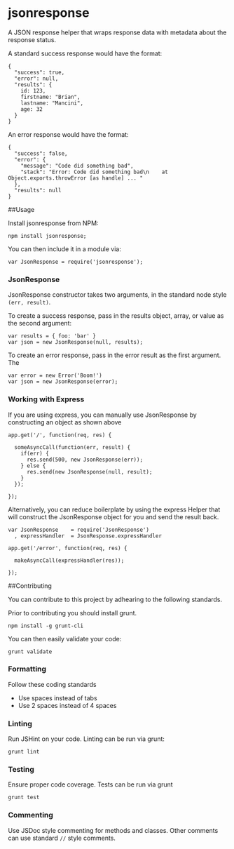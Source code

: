 jsonresponse
=============

A JSON response helper that wraps response data with metadata about the response status.

A standard success response would have the format:

```
{
  "success": true,
  "error": null,
  "results": {
    id: 123,
    firstname: "Brian",
    lastname: "Mancini",
    age: 32
  }
}
```

An error response would have the format:
```
{
  "success": false,
  "error": {
    "message": "Code did something bad",
    "stack": "Error: Code did something bad\n    at Object.exports.throwError [as handle] ... "
  },
  "results": null
}
```

##Usage

Install jsonresponse from NPM:
```
npm install jsonresponse;
```

You can then include it in a module via:
```
var JsonResponse = require('jsonresponse');
```

### JsonResponse

JsonResponse constructor takes two arguments, in the standard node style `(err, result)`.  

To create a success response, pass in the results object, array, or value as the second argument:
```
var results = { foo: 'bar' }
var json = new JsonResponse(null, results);
```

To create an error response, pass in the error result as the first argument.  The 
```
var error = new Error('Boom!')
var json = new JsonResponse(error);
```

### Working with Express
If you are using express, you can manually use JsonResponse by constructing an object as shown above
```
app.get('/', function(req, res) {
  
  someAsyncCall(function(err, result) {
    if(err) {
      res.send(500, new JsonResponse(err));
    } else {
      res.send(new JsonResponse(null, result);
    }
  });

});
```

Alternatively, you can reduce boilerplate by using the express Helper that will construct the JsonResponse object for you and send the result back.
```
var JsonResponse    = require('JsonResponse')
  , expressHandler  = JsonResponse.expressHandler

app.get('/error', function(req, res) {
  
  makeAsyncCall(expressHandler(res));

});

```


##Contributing

You can contribute to this project by adhearing to the following standards.  

Prior to contributing you should install grunt.
```
npm install -g grunt-cli
```

You can then easily validate your code:
```
grunt validate
```

### Formatting
Follow these coding standards
* Use spaces instead of tabs
* Use 2 spaces instead of 4 spaces

### Linting
Run JSHint on your code. Linting can be run via grunt:
```
grunt lint
```

### Testing
Ensure proper code coverage. Tests can be run via grunt
```
grunt test
```

### Commenting
Use JSDoc style commenting for methods and classes. 
Other comments can use standard `//` style comments.
